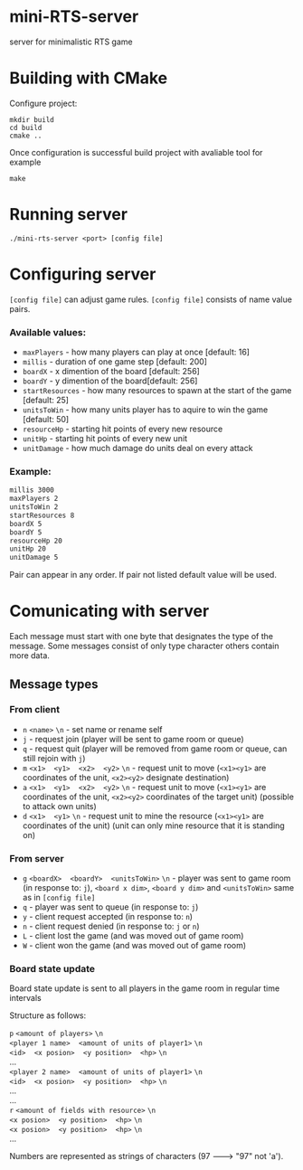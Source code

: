 # mini-RTS-server
server for minimalistic RTS game

# Building with CMake

Configure project:

```
mkdir build
cd build 
cmake ..

```

Once configuration is successful build project with avaliable tool
for example
```
make
```

# Running server

`./mini-rts-server <port> [config file]`

# Configuring server

`[config file]` can adjust game rules. `[config file]` consists of name value pairs.

### Available values:

* `maxPlayers` - how many players can play at once [default: 16]
* `millis` - duration of one game step [default: 200]
* `boardX` - x dimention of the board [default: 256]
* `boardY` - y dimention of the board[default: 256]
* `startResources` - how many resources to spawn at the start of the game [default: 25]
* `unitsToWin` - how many units player has to aquire to win the game [default: 50]
* `resourceHp` - starting hit points of every new resource
* `unitHp` - starting hit points of every new unit
* `unitDamage` - how much damage do units deal on every attack

### Example:

``` config.txt
millis 3000
maxPlayers 2
unitsToWin 2
startResources 8
boardX 5
boardY 5
resourceHp 20
unitHp 20
unitDamage 5
```

Pair can appear in any order. If pair not listed default value will be used.

# Comunicating with server

Each message must start with one byte that designates the type of the message.
Some messages consist of only type character others contain more data.

## Message types

### From client

- `n` `<name>` `\n` - set name or rename self
- `j` - request join (player will be sent to game room or queue)
- `q` - request quit (player will be removed from game room or queue, can still rejoin with `j`)
- `m` `<x1>` ` ` `<y1>` ` ` `<x2>` ` ` `<y2>` `\n` - request unit to move (`<x1><y1>` are coordinates of the unit, `<x2><y2>` designate destination)
- `a` `<x1>` ` ` `<y1>` ` ` `<x2>` ` ` `<y2>` `\n` - request unit to move (`<x1><y1>` are coordinates of the unit, `<x2><y2>` coordinates of the target unit) (possible to attack own units)
- `d` `<x1>` ` ` `<y1>` `\n` - request unit to mine the resource (`<x1><y1>` are coordinates of the unit) (unit can only mine resource that it is standing on)

### From server

- `g` `<boardX>` ` ` `<boardY>` ` ` `<unitsToWin>` `\n` - player was sent to game room (in response to: `j`), `<board x dim>`, `<board y dim>` and `<unitsToWin>` same as in `[config file]`
- `q` - player was sent to queue (in response to: `j`)
- `y` - client request accepted (in response to: `n`)
- `n` - client request denied (in response to: `j` or `n`)
- `L` - client lost the game (and was moved out of game room)
- `W` - client won the game (and was moved out of game room)
 
### Board state update

Board state update is sent to all players in the game room in regular time intervals

Structure as follows:

`p` `<amount of players>` `\n`  
`<player 1 name>` ` ` `<amount of units of player1>` `\n`  
`<id>` ` ` `<x posion>` ` ` `<y position>` ` ` `<hp>` `\n`  
...  
`<player 2 name>` ` ` `<amount of units of player1>` `\n`  
`<id>` ` ` `<x posion>` ` ` `<y position>` ` ` `<hp>` `\n`  
...  
...  
`r` `<amount of fields with resource>` `\n`  
`<x posion>` ` ` `<y position>` ` ` `<hp>` `\n`  
`<x posion>` ` ` `<y position>` ` ` `<hp>` `\n`  
...

Numbers are represented as strings of characters (97 ---> "97" not 'a').
